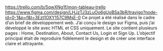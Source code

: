 https://trello.com/b/5qwXNg1f/mon-tableau-trello
https://www.figma.com/design/LHJzTJ3zLuOo6gUoBSa3bR/travigo?node-id=0-1&p=f&t=3Ezt1OXY157C9MsE-0
Ce projet a été réalisé dans le cadre d’un brief de développement web. J’ai conçu le design sur Figma, puis j’ai développé le site avec HTML et CSS uniquement. Le site contient plusieurs pages : Home, Destination, About, Contact Us, Login et Sign Up. L’objectif principal était de reproduire fidèlement le design et de créer une interface claire et attrayante.
